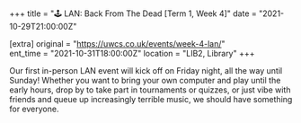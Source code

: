 +++
title = "🕹️ LAN: Back From The Dead [Term 1, Week 4]"
date = "2021-10-29T21:00:00Z"

[extra]
original = "https://uwcs.co.uk/events/week-4-lan/"    
ent_time = "2021-10-31T18:00:00Z"
location = "LIB2, Library"
+++

Our first in-person LAN event will kick off on Friday night, all the way until Sunday\! Whether you want to bring your own computer and play until the early hours, drop by to take part in tournaments or quizzes, or just vibe with friends and queue up increasingly terrible music, we should have something for everyone.

